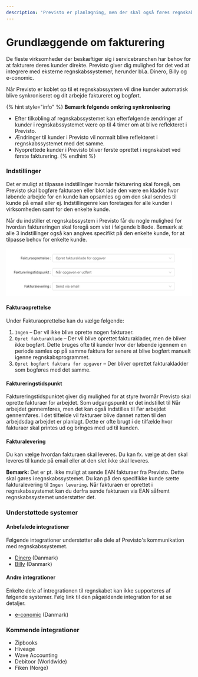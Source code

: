 ```yaml
---
description: 'Previsto er planlægning, men der skal også føres regnskab'
---
```


# Grundlæggende om fakturering

De fleste virksomheder der beskæftiger sig i servicebranchen har behov for at fakturere deres kunder direkte. Previsto giver dig mulighed for det ved at integrere med eksterne regnskabssystemer, herunder bl.a. Dinero, Billy og e-conomic.

Når Previsto er koblet op til et regnskabssystem vil dine kunder automatisk blive synkroniseret og dit arbejde faktureret og bogført.

{% hint style="info" %}
**Bemærk følgende omkring synkronisering**

* Efter tilkobling af regnskabssystemet kan efterfølgende ændringer af kunder i regnskabssystemet være op til 4 timer om at blive reflekteret i Previsto. 
* Ændringer til kunder i Previsto vil normalt blive reflekteret i regnskabssystemet med det samme. 
* Nyoprettede kunder i Previsto bliver første oprettet i regnskabet ved første fakturering.
{% endhint %}

### Indstillinger

Det er muligt at tilpasse indstillinger hvornår fakturering skal foregå, om Previsto skal bogføre fakturaen eller blot lade den være en kladde hvor løbende arbejde for en kunde kan opsamles og om den skal sendes til kunde på email eller ej. Indstillingenre kan foretages for alle kunder i virksomheden samt for den enkelte kunde.

Når du indstiller et regnskabssystem i Previsto får du nogle mulighed for hvordan faktureringen skal foregå som vist i følgende billede. Bemærk at alle 3 indstillinger også kan angives specifikt på den enkelte kunde, for at tilpasse behov for enkelte kunde. 

![](../.gitbook/assets/skaermbillede-2020-10-10-kl.-14.20.07.png)

#### Fakturaoprettelse



Under Fakturaoprettelse kan du vælge følgende:

1. `Ingen` – Der vil ikke blive oprette nogen fakturaer.
2. `Opret fakturaklade` – Der vil blive oprettet fakturaklader, men de bliver ikke bogført. Dette bruges ofte til kunder hvor der løbende igennem en periode samles op på samme faktura for senere at blive bogført manuelt igenne regnskabsprogrammet. 
3. `Opret bogført faktura for opgaver` – Der bliver oprettet fakturakladder som bogføres med det samme.

#### Faktureringstidspunkt

Faktureringstidspunktet giver dig mulighed for at styre hvornår Previsto skal oprette fakturaer for arbejdet. Som udgangspunkt er det indstillet til Når arbejdet gennemføres, men det kan også indstilles til Før arbejdet gennemføres. I det tilfælde vil fakturaer blive dannet natten til den arbejdsdag arbejdet er planlagt. Dette er ofte brugt i de tilfælde hvor fakturaer skal printes ud og bringes med ud til kunden.

#### Fakturalevering

Du kan vælge hvordan fakturaen skal leveres. Du kan fx. vælge at den skal leveres til kunde på email eller at den slet ikke skal leveres.

**Bemærk:** Det er pt. ikke muligt at sende EAN fakturaer fra Previsto. Dette skal gøres i regnskabssystemet. Du kan på den specifikke kunde sætte fakturalevering til `Ingen levering`. Når fakturaen er oprettet i regnskabssystemet kan du derfra sende fakturaen via EAN såfremt regnskabssystemet understøtter det.

### Understøttede systemer 

#### Anbefalede integrationer

Følgende integrationer understøtter alle dele af Previsto's kommunikation med regnskabssystemet.

* [Dinero](integration-med-dinero.md) \(Danmark\)
* [Billy](integration-med-billy.md) \(Danmark\)

#### Andre integrationer 

Enkelte dele af intregrationen til regnskabet kan ikke supporteres af følgende systemer. Følg link til den pågældende integration for at se detaljer.

* [e-conomic](integration-med-e-conomic.md) \(Danmark\)

### Kommende integrationer

* Zipbooks
* Hiveage
* Wave Accounting
* Debitoor \(Worldwide\)
* Fiken \(Norge\)

